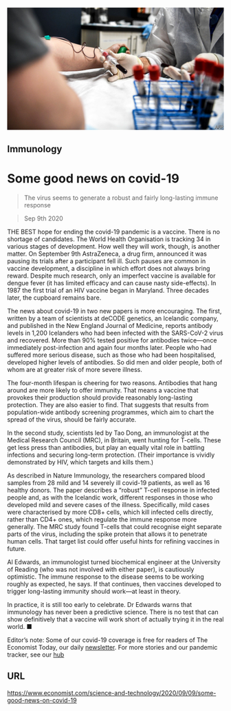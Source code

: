 ![](./images/20200912_STP502.jpg)

## Immunology

# Some good news on covid-19

> The virus seems to generate a robust and fairly long-lasting immune response

> Sep 9th 2020

THE BEST hope for ending the covid-19 pandemic is a vaccine. There is no shortage of candidates. The World Health Organisation is tracking 34 in various stages of development. How well they will work, though, is another matter. On September 9th AstraZeneca, a drug firm, announced it was pausing its trials after a participant fell ill. Such pauses are common in vaccine development, a discipline in which effort does not always bring reward. Despite much research, only an imperfect vaccine is available for dengue fever (it has limited efficacy and can cause nasty side-effects). In 1987 the first trial of an HIV vaccine began in Maryland. Three decades later, the cupboard remains bare.

The news about covid-19 in two new papers is more encouraging. The first, written by a team of scientists at deCODE genetics, an Icelandic company, and published in the New England Journal of Medicine, reports antibody levels in 1,200 Icelanders who had been infected with the SARS-CoV-2 virus and recovered. More than 90% tested positive for antibodies twice—once immediately post-infection and again four months later. People who had suffered more serious disease, such as those who had been hospitalised, developed higher levels of antibodies. So did men and older people, both of whom are at greater risk of more severe illness.

The four-month lifespan is cheering for two reasons. Antibodies that hang around are more likely to offer immunity. That means a vaccine that provokes their production should provide reasonably long-lasting protection. They are also easier to find. That suggests that results from population-wide antibody screening programmes, which aim to chart the spread of the virus, should be fairly accurate.

In the second study, scientists led by Tao Dong, an immunologist at the Medical Research Council (MRC), in Britain, went hunting for T-cells. These get less press than antibodies, but play an equally vital role in battling infections and securing long-term protection. (Their importance is vividly demonstrated by HIV, which targets and kills them.)

As described in Nature Immunology, the researchers compared blood samples from 28 mild and 14 severely ill covid-19 patients, as well as 16 healthy donors. The paper describes a “robust” T-cell response in infected people and, as with the Icelandic work, different responses in those who developed mild and severe cases of the illness. Specifically, mild cases were characterised by more CD8+ cells, which kill infected cells directly, rather than CD4+ ones, which regulate the immune response more generally. The MRC study found T-cells that could recognise eight separate parts of the virus, including the spike protein that allows it to penetrate human cells. That target list could offer useful hints for refining vaccines in future.

Al Edwards, an immunologist turned biochemical engineer at the University of Reading (who was not involved with either paper), is cautiously optimistic. The immune response to the disease seems to be working roughly as expected, he says. If that continues, then vaccines developed to trigger long-lasting immunity should work—at least in theory.

In practice, it is still too early to celebrate. Dr Edwards warns that immunology has never been a predictive science. There is no test that can show definitively that a vaccine will work short of actually trying it in the real world. ■

Editor’s note: Some of our covid-19 coverage is free for readers of The Economist Today, our daily [newsletter](https://www.economist.com/https://my.economist.com/user#newsletter). For more stories and our pandemic tracker, see our [hub](https://www.economist.com//news/2020/03/11/the-economists-coverage-of-the-coronavirus)

## URL

https://www.economist.com/science-and-technology/2020/09/09/some-good-news-on-covid-19
